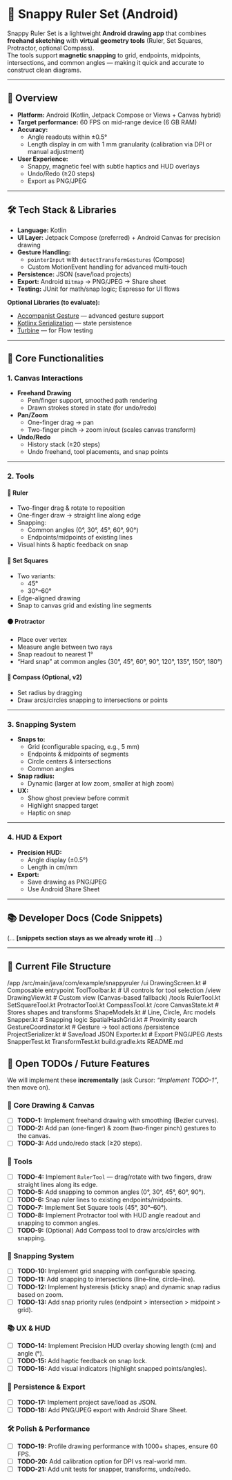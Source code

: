 # 📐 Snappy Ruler Set (Android)

Snappy Ruler Set is a lightweight **Android drawing app** that combines **freehand sketching** with **virtual geometry tools** (Ruler, Set Squares, Protractor, optional Compass).  
The tools support **magnetic snapping** to grid, endpoints, midpoints, intersections, and common angles — making it quick and accurate to construct clean diagrams.  

---

## 🚀 Overview

- **Platform:** Android (Kotlin, Jetpack Compose or Views + Canvas hybrid)  
- **Target performance:** 60 FPS on mid-range device (6 GB RAM)  
- **Accuracy:**  
  - Angle readouts within ±0.5°  
  - Length display in cm with 1 mm granularity (calibration via DPI or manual adjustment)  
- **User Experience:**  
  - Snappy, magnetic feel with subtle haptics and HUD overlays  
  - Undo/Redo (≥20 steps)  
  - Export as PNG/JPEG  

---

## 🛠️ Tech Stack & Libraries

- **Language:** Kotlin  
- **UI Layer:** Jetpack Compose (preferred) + Android Canvas for precision drawing  
- **Gesture Handling:**  
  - `pointerInput` with `detectTransformGestures` (Compose)  
  - Custom MotionEvent handling for advanced multi-touch  
- **Persistence:** JSON (save/load projects)  
- **Export:** Android `Bitmap` → PNG/JPEG → Share sheet  
- **Testing:** JUnit for math/snap logic; Espresso for UI flows  

**Optional Libraries (to evaluate):**
- [Accompanist Gesture](https://google.github.io/accompanist/) — advanced gesture support  
- [Kotlinx Serialization](https://github.com/Kotlin/kotlinx.serialization) — state persistence  
- [Turbine](https://cashapp.github.io/turbine/) — for Flow testing  

---

## 📌 Core Functionalities

### 1. Canvas Interactions
- **Freehand Drawing**  
  - Pen/finger support, smoothed path rendering  
  - Drawn strokes stored in state (for undo/redo)  
- **Pan/Zoom**  
  - One-finger drag → pan  
  - Two-finger pinch → zoom in/out (scales canvas transform)  
- **Undo/Redo**  
  - History stack (≥20 steps)  
  - Undo freehand, tool placements, and snap points  

---

### 2. Tools

#### 📏 Ruler
- Two-finger drag & rotate to reposition  
- One-finger draw → straight line along edge  
- Snapping:  
  - Common angles (0°, 30°, 45°, 60°, 90°)  
  - Endpoints/midpoints of existing lines  
- Visual hints & haptic feedback on snap  

#### 📐 Set Squares
- Two variants:  
  - 45°  
  - 30°–60°  
- Edge-aligned drawing  
- Snap to canvas grid and existing line segments  

#### 🟠 Protractor
- Place over vertex  
- Measure angle between two rays  
- Snap readout to nearest 1°  
- “Hard snap” at common angles (30°, 45°, 60°, 90°, 120°, 135°, 150°, 180°)  

#### 🔵 Compass (Optional, v2)
- Set radius by dragging  
- Draw arcs/circles snapping to intersections or points  

---

### 3. Snapping System
- **Snaps to:**  
  - Grid (configurable spacing, e.g., 5 mm)  
  - Endpoints & midpoints of segments  
  - Circle centers & intersections  
  - Common angles  
- **Snap radius:**  
  - Dynamic (larger at low zoom, smaller at high zoom)  
- **UX:**  
  - Show ghost preview before commit  
  - Highlight snapped target  
  - Haptic on snap  

---

### 4. HUD & Export
- **Precision HUD:**  
  - Angle display (±0.5°)  
  - Length in cm/mm  
- **Export:**  
  - Save drawing as PNG/JPEG  
  - Use Android Share Sheet  

---

## 📚 Developer Docs (Code Snippets)

(… **[snippets section stays as we already wrote it]** …)

---

## 📂 Current File Structure

/app
  /src/main/java/com/example/snappyruler
    /ui
      DrawingScreen.kt         # Composable entrypoint
      ToolToolbar.kt           # UI controls for tool selection
    /view
      DrawingView.kt           # Custom view (Canvas-based fallback)
    /tools
      RulerTool.kt
      SetSquareTool.kt
      ProtractorTool.kt
      CompassTool.kt
    /core
      CanvasState.kt           # Stores shapes and transforms
      ShapeModels.kt           # Line, Circle, Arc models
      Snapper.kt               # Snapping logic
      SpatialHashGrid.kt       # Proximity search
      GestureCoordinator.kt    # Gesture → tool actions
    /persistence
      ProjectSerializer.kt     # Save/load JSON
      Exporter.kt              # Export PNG/JPEG
    /tests
      SnapperTest.kt
      TransformTest.kt
  build.gradle.kts
  README.md

## 📝 Open TODOs / Future Features

We will implement these **incrementally** (ask Cursor: *“Implement TODO-1”*, then move on).

### 🎨 Core Drawing & Canvas
- [ ] **TODO-1:** Implement freehand drawing with smoothing (Bezier curves).  
- [ ] **TODO-2:** Add pan (one-finger) & zoom (two-finger pinch) gestures to the canvas.  
- [ ] **TODO-3:** Add undo/redo stack (≥20 steps).  

### 📏 Tools
- [ ] **TODO-4:** Implement `RulerTool` — drag/rotate with two fingers, draw straight lines along its edge.  
- [ ] **TODO-5:** Add snapping to common angles (0°, 30°, 45°, 60°, 90°).  
- [ ] **TODO-6:** Snap ruler lines to existing endpoints/midpoints.  
- [ ] **TODO-7:** Implement Set Square tools (45°, 30°–60°).  
- [ ] **TODO-8:** Implement Protractor tool with HUD angle readout and snapping to common angles.  
- [ ] **TODO-9:** (Optional) Add Compass tool to draw arcs/circles with snapping.  

### 🎯 Snapping System
- [ ] **TODO-10:** Implement grid snapping with configurable spacing.  
- [ ] **TODO-11:** Add snapping to intersections (line–line, circle–line).  
- [ ] **TODO-12:** Implement hysteresis (sticky snap) and dynamic snap radius based on zoom.  
- [ ] **TODO-13:** Add snap priority rules (endpoint > intersection > midpoint > grid).  

### 📚 UX & HUD
- [ ] **TODO-14:** Implement Precision HUD overlay showing length (cm) and angle (°).  
- [ ] **TODO-15:** Add haptic feedback on snap lock.  
- [ ] **TODO-16:** Add visual indicators (highlight snapped points/angles).  

### 💾 Persistence & Export
- [ ] **TODO-17:** Implement project save/load as JSON.  
- [ ] **TODO-18:** Add PNG/JPEG export with Android Share Sheet.  

### 🛠️ Polish & Performance
- [ ] **TODO-19:** Profile drawing performance with 1000+ shapes, ensure 60 FPS.  
- [ ] **TODO-20:** Add calibration option for DPI vs real-world mm.  
- [ ] **TODO-21:** Add unit tests for snapper, transforms, undo/redo.  
